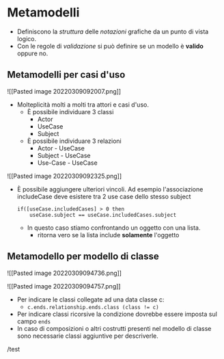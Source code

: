 # Metamodelli
- Definiscono la *struttura* delle *notazioni* grafiche da un punto di vista logico.
- Con le regole di *validazione* si può definire se un modello è **valido** oppure no.

## Metamodelli per casi d'uso
![[Pasted image 20220309092007.png]]
- Molteplicità molti a molti tra attori e casi d'uso.
	- È possibile individuare 3 classi
		- Actor
		- UseCase
		- Subject
	- È possibile individuare 3 relazioni
		- Actor - UseCase
		- Subject - UseCase
		- Use-Case - UseCase

![[Pasted image 20220309092325.png]]

- È possibile aggiungere ulteriori vincoli. Ad esempio l'associazione includeCase deve esistere tra 2 use case dello stesso subject
	```
	if([useCase.includedCases] > 0 then
		useCase.subject == useCase.includedCases.subject
	```
	- In questo caso stiamo confrontando un oggetto con una lista.
		- ritorna vero se la lista include **solamente** l'oggetto

## Metamodello per modello di classe
![[Pasted image 20220309094736.png]]

![[Pasted image 20220309094757.png]]

- Per indicare le classi collegate ad una data classe c:
	- `c.ends.relationship.ends.class (class != c)`
- Per indicare classi ricorsive la condizione dovrebbe essere imposta sul campo `ends`
- In caso di composizioni o altri costrutti presenti nel modello di classe sono necessarie classi aggiuntive per descriverle.

/test